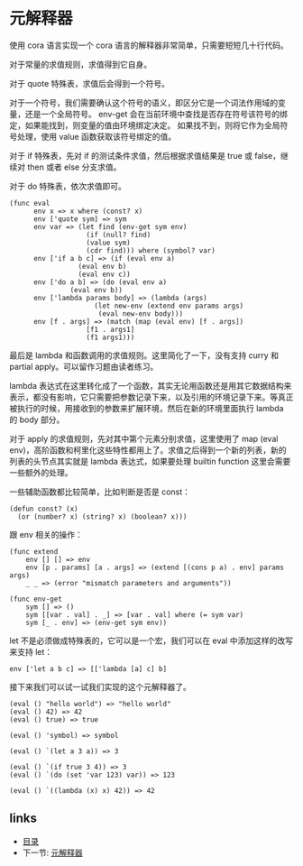 # 元解释器

使用 cora 语言实现一个 cora 语言的解释器非常简单，只需要短短几十行代码。

对于常量的求值规则，求值得到它自身。

对于 quote 特殊表，求值后会得到一个符号。

对于一个符号，我们需要确认这个符号的语义，即区分它是一个词法作用域的变量，还是一个全局符号。
env-get 会在当前环境中查找是否存在符号该符号的绑定，如果能找到，则变量的值由环境绑定决定。
如果找不到，则将它作为全局符号处理，使用 value 函数获取该符号绑定的值。

对于 if 特殊表，先对 if 的测试条件求值，然后根据求值结果是 true 或 false，继续对 then 或者 else 分支求值。

对于 do 特殊表，依次求值即可。

```
(func eval
	  env x => x where (const? x)
	  env ['quote sym] => sym
	  env var => (let find (env-get sym env)
				   (if (null? find)
				   (value sym)
				   (cdr find))) where (symbol? var)
	  env ['if a b c] => (if (eval env a)
				 (eval env b)
				 (eval env c))
	  env ['do a b] => (do (eval env a)
			   (eval env b))
	  env ['lambda params body] => (lambda (args)
					 (let new-env (extend env params args)
					  (eval new-env body)))
	  env [f . args] => (match (map (eval env) [f . args])
				   [f1 . args1]
				   (f1 args1)))
```

最后是 lambda 和函数调用的求值规则。这里简化了一下，没有支持 curry 和 partial apply。可以留作习题由读者练习。

lambda 表达式在这里转化成了一个函数，其实无论用函数还是用其它数据结构来表示，都没有影响，它只需要把参数记录下来，以及引用的环境记录下来。等真正被执行的时候，用接收到的参数来扩展环境，然后在新的环境里面执行 lambda 的 body 部分。

对于 apply 的求值规则，先对其中第个元素分别求值，这里使用了 map (eval env)，高阶函数和柯里化这些特性都用上了。求值之后得到一个新的列表，新的列表的头节点其实就是 lambda 表达式，如果要处理 builtin function 这里会需要一些额外的处理。

一些辅助函数都比较简单，比如判断是否是 const：

```
(defun const? (x)
  (or (number? x) (string? x) (boolean? x)))
```

跟 env 相关的操作：

```
(func extend
	env [] [] => env
	env [p . params] [a . args] => (extend [(cons p a) . env] params args)
	_ _ => (error "mismatch parameters and arguments"))
	
(func env-get	
	sym [] => ()
	sym [[var . val] . _] => [var . val] where (= sym var)
	sym [_ . env] => (env-get sym env))
```

let 不是必须做成特殊表的，它可以是一个宏，我们可以在 eval 中添加这样的改写来支持 let：

```
env ['let a b c] => [['lambda [a] c] b]
```

接下来我们可以试一试我们实现的这个元解释器了。

```
(eval () "hello world") => "hello world"
(eval () 42) => 42
(eval () true) => true

(eval () 'symbol) => symbol

(eval () `(let a 3 a)) => 3

(eval () `(if true 3 4)) => 3
(eval () `(do (set 'var 123) var)) => 123

(eval () `((lambda (x) x) 42)) => 42
```


## links
   * [目录](<SUMMARY.md>)
   * 下一节: [元解释器](<08.0.md>)

